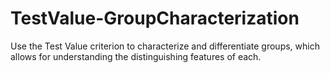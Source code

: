 # TestValue-GroupCharacterization
Use the Test Value criterion to characterize and differentiate groups, which allows for understanding the distinguishing features of each.
